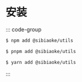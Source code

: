 # 安装
::: code-group

```sh [npm]
$ npm add @sibiaoke/utils
```

```sh [pnpm]
$ pnpm add @sibiaoke/utils
```

```sh [yarn]
$ yarn add @sibiaoke/utils
```

:::
